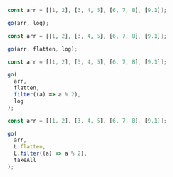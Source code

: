 ```javascript
const arr = [[1, 2], [3, 4, 5], [6, 7, 8], [9.1]];

go(arr, log);
```

```javascript
const arr = [[1, 2], [3, 4, 5], [6, 7, 8], [9.1]];

go(arr, flatten, log);
```

```javascript
const arr = [[1, 2], [3, 4, 5], [6, 7, 8], [9.1]];

go(
  arr,
  flatten,
  filter((a) => a % 2),
  log
);
```

```javascript
const arr = [[1, 2], [3, 4, 5], [6, 7, 8], [9.1]];

go(
  arr,
  L.flatten,
  L.filter((a) => a % 2),
  takeAll
);
```
